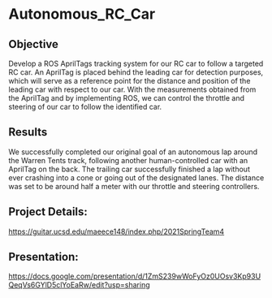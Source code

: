# Autonomous_RC_Car

## Objective
Develop a ROS AprilTags tracking system for our RC car to follow a targeted RC car. An AprilTag is placed behind the leading car for detection purposes, which will serve as a reference point for the distance and position of the leading car with respect to our car. With the measurements obtained from the AprilTag and by implementing ROS, we can control the throttle and steering of our car to follow the identified car.

## Results
We successfully completed our original goal of an autonomous lap around the Warren Tents track, following another human-controlled car with an AprilTag on the back. The trailing car successfully finished a lap without ever crashing into a cone or going out of the designated lanes. The distance was set to be around half a meter with our throttle and steering controllers.

## Project Details: 
https://guitar.ucsd.edu/maeece148/index.php/2021SpringTeam4

## Presentation: 
https://docs.google.com/presentation/d/1ZmS239wWoFyOz0UOsv3Kp93UQeqVs6GYlD5clYoEaRw/edit?usp=sharing
